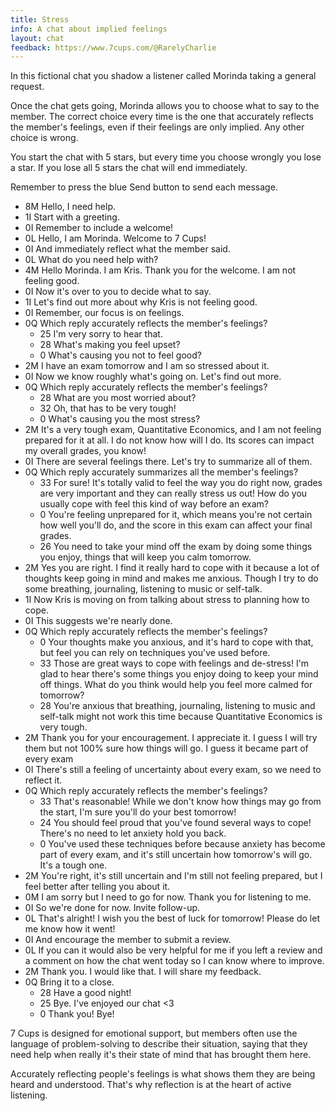 ```yaml
---
title: Stress
info: A chat about implied feelings
layout: chat
feedback: https://www.7cups.com/@RarelyCharlie
---
```

In this fictional chat you shadow a listener called Morinda taking a general request.

Once the chat gets going, Morinda allows you to choose what to say to the member. The correct choice every time is the one that accurately reflects the member's feelings, even if their feelings are only implied. Any other choice is wrong.

You start the chat with 5 stars, but every time you choose wrongly you lose a star. If you lose all 5 stars the chat will end immediately.

Remember to press the blue Send button to send each message.

- 8M Hello, I need help.
- 1I Start with a greeting.
- 0I Remember to include a welcome!
- 0L Hello, I am Morinda. Welcome to 7 Cups!
- 0I And immediately reflect what the member said.
- 0L What do you need help with?
- 4M Hello Morinda. I am Kris. Thank you for the welcome. I am not feeling good.
- 0I Now it's over to you to decide what to say.
- 1I Let's find out more about why Kris is not feeling good.
- 0I Remember, our focus is on feelings.
- 0Q Which reply accurately reflects the member's feelings?
  - 25 I'm very sorry to hear that.
  - 28 What's making you feel upset?
  - 0 What's causing you not to feel good?
- 2M I have an exam tomorrow and I am so stressed about it.
- 0I Now we know roughly what's going on. Let's find out more.
- 0Q Which reply accurately reflects the member's feelings?
  - 28 What are you most worried about?
  - 32 Oh, that has to be very tough!
  - 0 What's causing you the most stress?
- 2M It's a very tough exam, Quantitative Economics, and I am not feeling prepared for it at all. I do not know how will I do. Its scores can impact my overall grades, you know!
- 0I There are several feelings there. Let's try to summarize all of them.
- 0Q Which reply accurately summarizes all the member's feelings?
  - 33 For sure! It's totally valid to feel the way you do right now, grades are very important and they can really stress us out! How do you usually cope with feel this kind of way before an exam?
  - 0 You're feeling unprepared for it, which means you're not certain how well you'll do, and the score in this exam can affect your final grades.
  - 26 You need to take your mind off the exam by doing some things you enjoy, things that will keep you calm tomorrow.
- 2M Yes you are right. I find it really hard to cope with it because a lot of thoughts keep going in mind and makes me anxious. Though I try to do some breathing, journaling, listening to music or self-talk.
- 1I Now Kris is moving on from talking about stress to planning how to cope.
- 0I This suggests we're nearly done.
- 0Q Which reply accurately reflects the member's feelings?
  - 0 Your thoughts make you anxious, and it's hard to cope with that, but feel you can rely on techniques you've used before.
  - 33 Those are great ways to cope with feelings and de-stress! I'm glad to hear there's some things you enjoy doing to keep your mind off things. What do you think would help you feel more calmed for tomorrow?
  - 28 You're anxious that breathing, journaling, listening to music and self-talk might not work this time because Quantitative Economics is very tough.
- 2M Thank you for your encouragement. I appreciate it. I guess I will try them but not 100% sure how things will go. I guess it became part of every exam
- 0I There's still a feeling of uncertainty about every exam, so we need to reflect it.
- 0Q Which reply accurately reflects the member's feelings?
  - 33 That's reasonable! While we don't know how things may go from the start, I'm sure you'll do your best tomorrow!
  - 24 You should feel proud that you've found several ways to cope! There's no need to let anxiety hold you back.
  - 0 You've used these techniques before because anxiety has become part of every exam, and it's still uncertain how tomorrow's will go. It's a tough one.
- 2M You're right, it's still uncertain and I'm still not feeling prepared, but I feel better after telling you about it.
- 0M I am sorry but I need to go for now. Thank you for listening to me.
- 0I So we're done for now. Invite follow-up.
- 0L That's alright! I wish you the best of luck for tomorrow! Please do let me know how it went!
- 0I And encourage the member to submit a review.
- 0L If you can it would also be very helpful for me if you left a review and a comment on how the chat went today so I can know where to improve.
- 2M Thank you. I would like that. I will share my feedback.
- 0Q Bring it to a close.
  - 28 Have a good night!
  - 25 Bye. I've enjoyed our chat <3
  - 0 Thank you! Bye!

7 Cups is designed for emotional support, but members often use the language of problem-solving to describe their situation, saying that they need help when really it's their state of mind that has brought them here.

Accurately reflecting people's feelings is what shows them they are being heard and understood. That's why reflection is at the heart of active listening.
